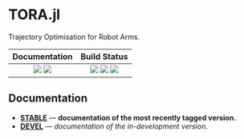 # TORA.jl

Trajectory Optimisation for Robot Arms.

|                             **Documentation**                             |                                        **Build Status**                                         |
| :-----------------------------------------------------------------------: | :---------------------------------------------------------------------------------------------: |
| [![][docs-stable-img]][docs-stable-url] [![][docs-dev-img]][docs-dev-url] | [![][travis-img]][travis-url] [![][appveyor-img]][appveyor-url] [![][codecov-img]][codecov-url] |

## Documentation

- [**STABLE**][docs-stable-url] &mdash; **documentation of the most recently tagged version.**
- [**DEVEL**][docs-dev-url] &mdash; *documentation of the in-development version.*

[docs-dev-img]: https://img.shields.io/badge/docs-dev-blue.svg
[docs-dev-url]: https://ferrolho.github.io/TORA.jl/dev

[docs-stable-img]: https://img.shields.io/badge/docs-stable-blue.svg
[docs-stable-url]: https://ferrolho.github.io/TORA.jl/stable

[travis-img]: https://travis-ci.com/ferrolho/TORA.jl.svg?branch=master
[travis-url]: https://travis-ci.com/ferrolho/TORA.jl

[appveyor-img]: https://ci.appveyor.com/api/projects/status/xx7nimfpnl1r4gx0?svg=true
[appveyor-url]: https://ci.appveyor.com/project/ferrolho/tora-jl

[codecov-img]: https://codecov.io/gh/ferrolho/TORA.jl/branch/master/graph/badge.svg
[codecov-url]: https://codecov.io/gh/ferrolho/TORA.jl

[issues-url]: https://github.com/ferrolho/TORA.jl/issues

